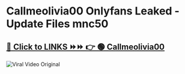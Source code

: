 
 # Callmeolivia00 Onlyfans Leaked - Update Files mnc50

## <h2><a href="https://clipsfans.com/Callmeolivia00&ref=git">🔗 Click to LINKS ⏩⏩ 👉 🟢 Callmeolivia00 </a></h2>

<a href="https://clipsfans.com/Callmeolivia00&ref=git" rel="nofollow" data-target="animated-image.originalLink"><img src="https://i.ibb.co.com/xMMVF88/686577567.gif" alt="Viral Video Original" style="max-width: 100%; display: inline-block;" data-target="animated-image.originalImage"></a>

